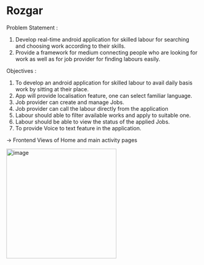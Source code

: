 # Rozgar

Problem Statement : 
  1. Develop real-time android application for skilled labour for searching and choosing work according to their skills.
  2. Provide a framework for medium connecting people who are looking for work as well as for job provider for finding labours easily.

Objectives :
  1. To develop an android application for skilled labour to avail daily basis work by sitting at their place.
  2. App will provide localisation feature, one can select familiar language.
  3. Job provider can create and manage Jobs.
  4. Job provider can call the labour directly from the application
  5. Labour should able to filter available works and apply to suitable one.
  6. Labour should be able to view the status of the applied Jobs.
  7. To provide Voice to text feature in the application.
 

-> Frontend Views of Home and main activity pages

<img width="287" alt="image" src="https://user-images.githubusercontent.com/74046613/177540973-8ad20ef2-dda7-4c46-aae4-39f3bb0a2477.png">

